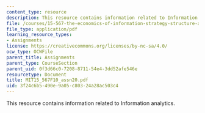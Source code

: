 ```yaml
---
content_type: resource
description: This resource contains information related to Information analytics.
file: /courses/15-567-the-economics-of-information-strategy-structure-and-pricing-fall-2010/3f24c6b5490e9a05c80324a28ac503c4_MIT15_567F10_assn20.pdf
file_type: application/pdf
learning_resource_types:
- Assignments
license: https://creativecommons.org/licenses/by-nc-sa/4.0/
ocw_type: OCWFile
parent_title: Assignments
parent_type: CourseSection
parent_uid: 0f3d66c0-7208-8711-54e4-3dd52afe546e
resourcetype: Document
title: MIT15_567F10_assn20.pdf
uid: 3f24c6b5-490e-9a05-c803-24a28ac503c4
---
```

This resource contains information related to Information analytics.